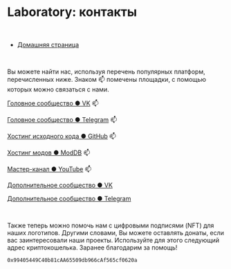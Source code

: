 # Laboratory: контакты

&nbsp;



- [Домашняя страница](https://adslbarxatov.github.io/DPArray/ru)

&nbsp;



Вы можете найти нас, используя перечень популярных платформ, перечисленных ниже.
Знаком :mailbox: помечены площадки, с помощью которых можно связаться с нами.

[Головное сообщество &#x25CF; VK](https://vk.com/rd_aaow_fdl) :mailbox:

[Головное сообщество &#x25CF; Telegram](https://t.me/rd_aaow_fdl) :mailbox:

[Хостинг исходного кода &#x25CF; GitHub](https://github.com/adslbarxatov) :mailbox:

[Хостинг модов &#x25CF; ModDB](https://moddb.com/members/rd-aaow-fdl) :mailbox:

[Мастер-канал &#x25CF; YouTube](https://youtube.com/c/rdaaowfdl) :mailbox:

[Дополнительное сообщество &#x25CF; VK](https://vk.com/grammarmustjoy)

[Дополнительное сообщество &#x25CF; Telegram](https://t.me/grammarmustjoy)

&nbsp;



Также теперь можно помочь нам с цифровыми подписями (NFT) для наших логотипов.
Другими словами, Вы можете оставлять донаты, если вас заинтересовали наши проекты.
Используйте для этого следующий адрес криптокошелька. Заранее благодарим за помощь!

```0x99405449C40b81cAA65509db966cAf565cf0620a```
